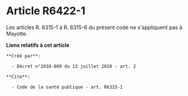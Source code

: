 # Article R6422-1

Les articles R. 6315-1 à R. 6315-6 du présent code ne s'appliquent pas à Mayotte.

**Liens relatifs à cet article**

	**Créé par**:

	  - Décret n°2010-809 du 13 juillet 2010 - art. 2

	**Cite**:

	  - Code de la santé publique - art. R6315-1
